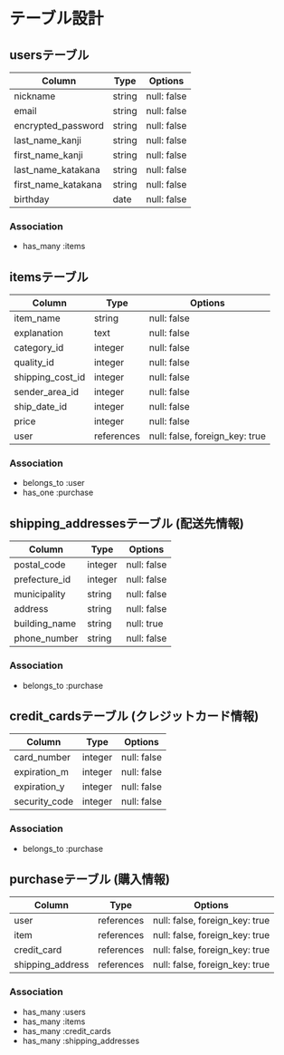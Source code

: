 # テーブル設計

## usersテーブル

| Column              | Type     | Options     |
| ------------------- | -------- | ----------- |
| nickname            | string   | null: false |
| email               | string   | null: false |
| encrypted_password  | string   | null: false |
| last_name_kanji     | string   | null: false |
| first_name_kanji    | string   | null: false |
| last_name_katakana  | string   | null: false |
| first_name_katakana | string   | null: false |
| birthday            | date     | null: false |

### Association

- has_many :items

##  itemsテーブル
| Column           | Type       | Options                         |
| ---------------- | ---------- | ------------------------------- |
| item_name        | string     | null: false                     |
| explanation      | text       | null: false                     |
| category_id      | integer    | null: false                     |
| quality_id       | integer    | null: false                     |
| shipping_cost_id | integer    | null: false                     |
| sender_area_id   | integer    | null: false                     |
| ship_date_id     | integer    | null: false                     |
| price            | integer    | null: false                     |
| user             | references | null: false, foreign_key: true  |

### Association

- belongs_to :user
- has_one :purchase

## shipping_addressesテーブル (配送先情報)
| Column        | Type     | Options     |
| ------------- | -------- | ----------- |
| postal_code   | integer  | null: false |
| prefecture_id | integer  | null: false |
| municipality  | string   | null: false |
| address       | string   | null: false |
| building_name | string   | null: true  |
| phone_number  | string   | null: false |

### Association

- belongs_to :purchase

## credit_cardsテーブル (クレジットカード情報)
| Column        | Type     | Options     |
| ------------- | -------- | ----------- |
| card_number   | integer  | null: false |
| expiration_m  | integer  | null: false |
| expiration_y  | integer  | null: false |
| security_code | integer  | null: false |

### Association

- belongs_to :purchase

## purchaseテーブル (購入情報)
| Column           | Type       | Options                        |
| ---------------- | ---------- | ------------------------------ |
| user             | references | null: false, foreign_key: true |
| item             | references | null: false, foreign_key: true |
| credit_card      | references | null: false, foreign_key: true |
| shipping_address | references | null: false, foreign_key: true |

### Association

- has_many :users
- has_many :items
- has_many :credit_cards
- has_many :shipping_addresses